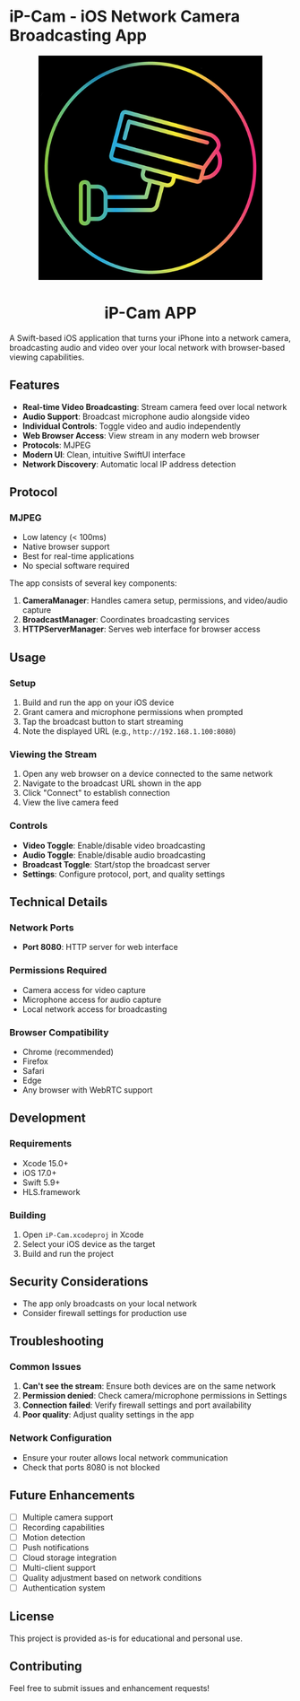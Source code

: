 # iP-Cam - iOS Network Camera Broadcasting App

<div align="center">
      <img src="https://github.com/FreQRiDeR/iP-Cam/blob/main/iP-Cam/Assets.xcassets/AppIcon.appiconset/iP-Cam%20%201.png" width="400" />             
      <h1>iP-Cam APP</h1>
</div>
A Swift-based iOS application that turns your iPhone into a network camera, broadcasting audio and video over your local network with browser-based viewing capabilities.

## Features

- **Real-time Video Broadcasting**: Stream camera feed over local network
- **Audio Support**: Broadcast microphone audio alongside video
- **Individual Controls**: Toggle video and audio independently
- **Web Browser Access**: View stream in any modern web browser
- **Protocols**: MJPEG
- **Modern UI**: Clean, intuitive SwiftUI interface
- **Network Discovery**: Automatic local IP address detection

## Protocol

### MJPEG
- Low latency (< 100ms)
- Native browser support
- Best for real-time applications
- No special software required

The app consists of several key components:

1. **CameraManager**: Handles camera setup, permissions, and video/audio capture
2. **BroadcastManager**: Coordinates broadcasting services
3. **HTTPServerManager**: Serves web interface for browser access

## Usage

### Setup
1. Build and run the app on your iOS device
2. Grant camera and microphone permissions when prompted
3. Tap the broadcast button to start streaming
4. Note the displayed URL (e.g., `http://192.168.1.100:8080`)

### Viewing the Stream
1. Open any web browser on a device connected to the same network
2. Navigate to the broadcast URL shown in the app
3. Click "Connect" to establish connection
4. View the live camera feed

### Controls
- **Video Toggle**: Enable/disable video broadcasting
- **Audio Toggle**: Enable/disable audio broadcasting
- **Broadcast Toggle**: Start/stop the broadcast server
- **Settings**: Configure protocol, port, and quality settings

## Technical Details

### Network Ports
- **Port 8080**: HTTP server for web interface

### Permissions Required
- Camera access for video capture
- Microphone access for audio capture
- Local network access for broadcasting

### Browser Compatibility
- Chrome (recommended)
- Firefox
- Safari
- Edge
- Any browser with WebRTC support

## Development

### Requirements
- Xcode 15.0+
- iOS 17.0+
- Swift 5.9+
- HLS.framework

### Building
1. Open `iP-Cam.xcodeproj` in Xcode
2. Select your iOS device as the target
3. Build and run the project

## Security Considerations

- The app only broadcasts on your local network
- Consider firewall settings for production use

## Troubleshooting

### Common Issues
1. **Can't see the stream**: Ensure both devices are on the same network
2. **Permission denied**: Check camera/microphone permissions in Settings
3. **Connection failed**: Verify firewall settings and port availability
4. **Poor quality**: Adjust quality settings in the app

### Network Configuration
- Ensure your router allows local network communication
- Check that ports 8080 is not blocked

## Future Enhancements

- [ ] Multiple camera support
- [ ] Recording capabilities
- [ ] Motion detection
- [ ] Push notifications
- [ ] Cloud storage integration
- [ ] Multi-client support
- [ ] Quality adjustment based on network conditions
- [ ] Authentication system

## License

This project is provided as-is for educational and personal use.

## Contributing

Feel free to submit issues and enhancement requests! 

